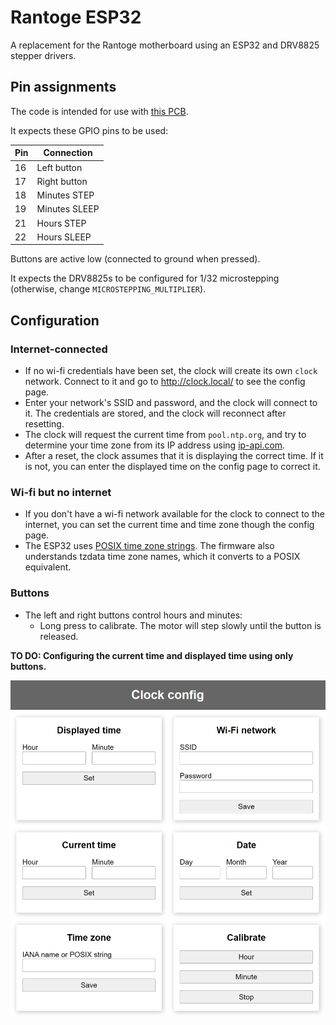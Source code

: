 # Rantoge ESP32 

A replacement for the Rantoge motherboard using an ESP32 and DRV8825 stepper drivers.

## Pin assignments

The code is intended for use with [this PCB](pcb/README.md).

It expects these GPIO pins to be used:

| Pin| Connection |
| --- | --- |
| 16 | Left button  |
| 17 | Right button |
| 18 | Minutes STEP |
| 19 | Minutes SLEEP |
| 21 | Hours STEP |
| 22 | Hours SLEEP |

Buttons are active low (connected to ground when pressed).

It expects the DRV8825s to be configured for 1/32 microstepping (otherwise, change `MICROSTEPPING_MULTIPLIER`).

## Configuration

### Internet-connected
- If no wi-fi credentials have been set, the clock will create its own `clock` network. Connect to it and go to http://clock.local/ to see the config page.
- Enter your network's SSID and password, and the clock will connect to it. The credentials are stored, and the clock will reconnect after resetting.
- The clock will request the current time from `pool.ntp.org`, and try to determine your time zone from its IP address using [ip-api.com](https://ip-api.com/).
- After a reset, the clock assumes that it is displaying the correct time. If it is not, you can enter the displayed time on the config page to correct it.

### Wi-fi but no internet
- If you don't have a wi-fi network available for the clock to connect to the internet, you can set the current time and time zone though the config page.
- The ESP32 uses [POSIX time zone strings](https://github.com/nayarsystems/posix_tz_db/blob/master/zones.csv). The firmware also understands tzdata time zone names, which it converts to a POSIX equivalent. 

### Buttons
- The left and right buttons control hours and minutes:
	- Long press to calibrate. The motor will step slowly until the button is released.

**TO DO: Configuring the current time and displayed time using only buttons.**

![config page](./config-page.png)
